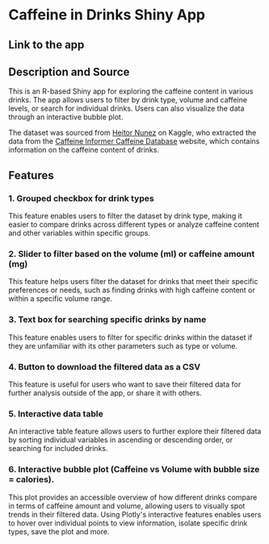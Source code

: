 # Caffeine in Drinks Shiny App

## Link to the app

## Description and Source
This is an R-based Shiny app for exploring the caffeine content in various drinks. The app allows users to filter by drink type, volume and caffeine levels, or search for individual drinks. Users can also visualize the data through an interactive bubble plot.  

The dataset was sourced from [Heitor Nunez](https://www.kaggle.com/datasets/heitornunes/caffeine-content-of-drinks) on Kaggle, who extracted the data from the [Caffeine Informer Caffeine Database](https://www.caffeineinformer.com/the-caffeine-database) website, which contains information on the caffeine content of drinks.


## Features

### 1. Grouped checkbox for drink types
This feature enables users to filter the dataset by drink type, making it easier to compare drinks across different types or analyze caffeine content and other variables within specific groups.

### 2. Slider to filter based on the volume (ml) or caffeine amount (mg) 
This feature helps users filter the dataset for drinks that meet their specific preferences or needs, such as finding drinks with high caffeine content or within a specific volume range.

### 3. Text box for searching specific drinks by name
This feature enables users to filter for specific drinks within the dataset if they are unfamiliar with its other parameters such as type or volume.

### 4. Button to download the filtered data as a CSV
This feature is useful for users who want to save their filtered data for further analysis outside of the app, or share it with others.

### 5. Interactive data table 
An interactive table feature allows users to further explore their filtered data by sorting individual variables in ascending or descending order, or searching for included drinks.

### 6. Interactive bubble plot (Caffeine vs Volume with bubble size = calories).
This plot provides an accessible overview of how different drinks compare in terms of caffeine amount and volume, allowing users to visually spot trends in their filtered data. Using Plotly's interactive features enables users to hover over individual points to view information, isolate specific drink types, save the plot and more.




